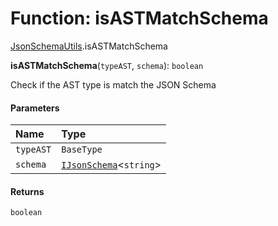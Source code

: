 # Function: isASTMatchSchema

[JsonSchemaUtils](/en/auto-docs/form-antd-materials/modules/JsonSchemaUtils.md).isASTMatchSchema

**isASTMatchSchema**(`typeAST`, `schema`): `boolean`

Check if the AST type is match the JSON Schema

#### Parameters

| Name | Type |
| :------ | :------ |
| `typeAST` | `BaseType` |
| `schema` | [`IJsonSchema`](/en/auto-docs/form-antd-materials/interfaces/IJsonSchema.md)<`string`> | [`IJsonSchema`](/en/auto-docs/form-antd-materials/interfaces/IJsonSchema.md)<`string`>\[] |

#### Returns

`boolean`

